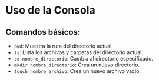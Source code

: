 # Uso de la Consola

## Comandos básicos:
- `pwd`: Muestra la ruta del directorio actual.
- `ls`: Lista los archivos y carpetas del directorio actual.
- `cd nombre_directorio`: Cambia al directorio especificado.
- `mkdir nombre_directorio`: Crea un nuevo directorio.
- `touch nombre_archivo`: Crea un nuevo archivo vacío.

